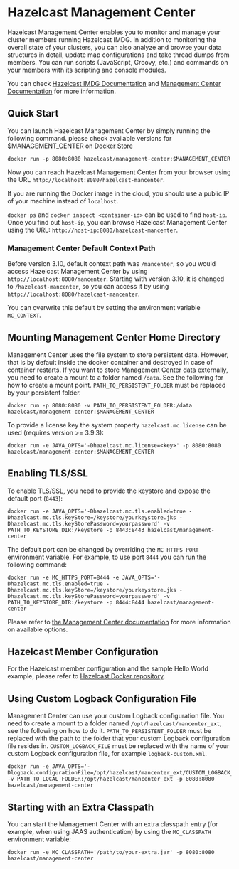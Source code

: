 
# Hazelcast Management Center

Hazelcast Management Center enables you to monitor and manage your cluster members running Hazelcast IMDG. In addition to monitoring the overall state of your clusters, you can also analyze and browse your data structures in detail, update map configurations and take thread dumps from members. You can run scripts (JavaScript, Groovy, etc.) and commands on your members with its scripting and console modules.

You can check [Hazelcast IMDG Documentation](http://docs.hazelcast.org/docs/latest/manual/html-single/) and [Management Center Documentation](http://docs.hazelcast.org/docs/management-center/latest/manual/html/index.html) for more information.

## Quick Start

You can launch Hazelcast Management Center by simply running the following command. please check available versions for $MANAGEMENT_CENTER on [Docker Store](https://store.docker.com/community/images/hazelcast/management-center/tags)

```
docker run -p 8080:8080 hazelcast/management-center:$MANAGEMENT_CENTER
```

Now you can reach Hazelcast Management Center from your browser using the URL `http://localhost:8080/hazelcast-mancenter`. 

If you are running the Docker image in the cloud, you should use a public IP of your machine instead of `localhost`. 

`docker ps` and `docker inspect <container-id>` can be used to find `host-ip`. Once you find out `host-ip`, you can browse Hazelcast Management Center using the URL: `http://host-ip:8080/hazelcast-mancenter`.

### Management Center Default Context Path

Before version 3.10, default context path was `/mancenter`, so you would access Hazelcast Management 
Center by using `http://localhost:8080/mancenter`. Starting with version 3.10, it is changed to
`/hazelcast-mancenter`, so you can access it by using `http://localhost:8080/hazelcast-mancenter`.

You can overwrite this default by setting the environment variable `MC_CONTEXT`.

## Mounting Management Center Home Directory

Management Center uses the file system to store persistent data. However, that is by default inside the docker container and destroyed in case of container restarts. If you want to store Management Center data externally, you need to create a mount to a folder named `/data`. See the following for how to create a mount point. `PATH_TO_PERSISTENT_FOLDER` must be replaced by your persistent folder.

```
docker run -p 8080:8080 -v PATH_TO_PERSISTENT_FOLDER:/data hazelcast/management-center:$MANAGEMENT_CENTER
```

To provide a license key the system property `hazelcast.mc.license` can be used (requires version >= 3.9.3):

```
docker run -e JAVA_OPTS='-Dhazelcast.mc.license=<key>' -p 8080:8080 hazelcast/management-center:$MANAGEMENT_CENTER
```

## Enabling TLS/SSL

To enable TLS/SSL, you need to provide the keystore and expose the default port (`8443`):

```
docker run -e JAVA_OPTS='-Dhazelcast.mc.tls.enabled=true -Dhazelcast.mc.tls.keyStore=/keystore/yourkeystore.jks -Dhazelcast.mc.tls.keyStorePassword=yourpassword' -v PATH_TO_KEYSTORE_DIR:/keystore -p 8443:8443 hazelcast/management-center
```

The default port can be changed by overriding the `MC_HTTPS_PORT` environment variable. For example, to use port `8444` you can run the following command:

```
docker run -e MC_HTTPS_PORT=8444 -e JAVA_OPTS='-Dhazelcast.mc.tls.enabled=true -Dhazelcast.mc.tls.keyStore=/keystore/yourkeystore.jks -Dhazelcast.mc.tls.keyStorePassword=yourpassword' -v PATH_TO_KEYSTORE_DIR:/keystore -p 8444:8444 hazelcast/management-center
```

Please refer to [the Management Center documentation](https://docs.hazelcast.org/docs/management-center/3.12/manual/html/index.html#enabling-tslssl-when-starting-with-war-file) for more information on available options.

## Hazelcast Member Configuration

For the Hazelcast member configuration and the sample Hello World example, please refer to [Hazelcast Docker repository](https://github.com/hazelcast/hazelcast-docker).

## Using Custom Logback Configuration File

Management Center can use your custom Logback configuration file. You need to create a mount to a folder named `/opt/hazelcast/mancenter_ext`, see the following on how to do it. `PATH_TO_PERSISTENT_FOLDER` must be replaced with the path to the folder that your custom Logback configuration file resides in. `CUSTOM_LOGBACK_FILE` must be replaced with the name of your custom Logback configuration file, for example `logback-custom.xml`.

```
docker run -e JAVA_OPTS='-Dlogback.configurationFile=/opt/hazelcast/mancenter_ext/CUSTOM_LOGBACK_FILE' -v PATH_TO_LOCAL_FOLDER:/opt/hazelcast/mancenter_ext -p 8080:8080 hazelcast/management-center
```

## Starting with an Extra Classpath

You can start the Management Center with an extra classpath entry (for example, when using JAAS authentication) by using the `MC_CLASSPATH` environment variable:

```
docker run -e MC_CLASSPATH='/path/to/your-extra.jar' -p 8080:8080 hazelcast/management-center
```
